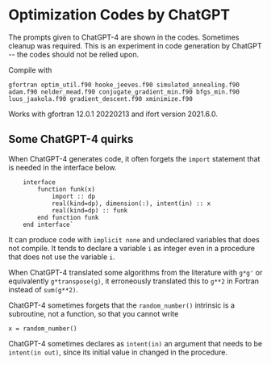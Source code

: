 # Optimization Codes by ChatGPT
The prompts given to ChatGPT-4 are shown in the codes. Sometimes cleanup was required. This is an experiment in code generation by ChatGPT -- the codes should not be relied upon.

Compile with 

`gfortran optim_util.f90 hooke_jeeves.f90 simulated_annealing.f90 adam.f90 nelder_mead.f90 conjugate_gradient_min.f90 bfgs_min.f90 luus_jaakola.f90 gradient_descent.f90 xminimize.f90`

Works with gfortran 12.0.1 20220213 and ifort version 2021.6.0.

## Some ChatGPT-4 quirks

When ChatGPT-4 generates code, it often forgets the `import` statement that is needed in the interface below.
```
    interface
        function funk(x)
            import :: dp
            real(kind=dp), dimension(:), intent(in) :: x
            real(kind=dp) :: funk
        end function funk
    end interface`
```
It can produce code with `implicit none` and undeclared variables that does not compile. It tends to declare a variable `i` as integer even in a procedure that does not use the variable `i`.

When ChatGPT-4 translated some algorithms from the literature with `g*g'` or equivalently `g*transpose(g)`, it erroneously translated this to `g**2` in Fortran instead of `sum(g**2)`.

ChatGPT-4 sometimes forgets that the `random_number()` intrinsic is a subroutine, not a function, so that you cannot write 
```
x = random_number()
```
ChatGPT-4 sometimes declares as `intent(in)` an argument that needs to be `intent(in out)`, since its initial value in changed in the procedure.
